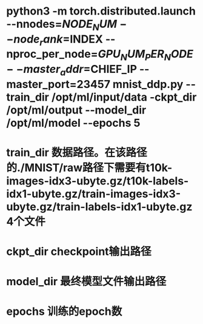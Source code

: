 # python3 -m torch.distributed.launch --nnodes=$NODE_NUM --node_rank=$INDEX --nproc_per_node=$GPU_NUM_PER_NODE --master_addr=$CHIEF_IP --master_port=23457 mnist_ddp.py --train_dir /opt/ml/input/data -ckpt_dir /opt/ml/output --model_dir /opt/ml/model --epochs 5

# train_dir  数据路径。在该路径的./MNIST/raw路径下需要有t10k-images-idx3-ubyte.gz/t10k-labels-idx1-ubyte.gz/train-images-idx3-ubyte.gz/train-labels-idx1-ubyte.gz 4个文件

# ckpt_dir  checkpoint输出路径

# model_dir 最终模型文件输出路径

# epochs 训练的epoch数
